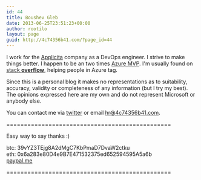 ```yaml
---
id: 44
title: Boushev Gleb
date: 2013-06-25T23:51:23+00:00
author: rootilo
layout: page
guid: http://4c74356b41.com/?page_id=44
---
```


I work for the [Applicita](https://www.applicita.com/) company as a DevOps engineer. I strive to make things better. I happen to be an two times [Azure MVP](https://mvp.microsoft.com/en-us/PublicProfile/5002592?fullName=Gleb%20%20Boushev). I'm usually found on <a href="https://stackoverflow.com/users/6067741/4c74356b41">stack <b>overflow</b></a>, helping people in Azure tag.

Since this is a personal blog it makes no representations as to suitability, accuracy, validity or completeness of any information (but I try my best).  
The opinions expressed here are my own and do not represent Microsoft or anybody else.

You can contact me via [twitter](https://twitter.com/4c74356b41) or email <hr@4c74356b41.com>.

===============================================

Easy way to say thanks :)

btc: 39vYZ3TEjg8A2dMgC7KbPmaD7DvaW2ctku  
eth: 0x6a283e80D4e9B7E471532375ed652594595A5a6b  
[paypal.me](https://paypal.me/4c74356b41)

===============================================
